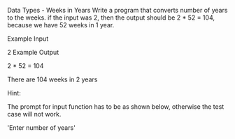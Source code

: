 Data Types - Weeks in Years
Write a program that converts number of years to the weeks. if the input was 2, then the output should be 2 * 52 = 104, because we have 52 weeks in 1 year.

Example Input

2
Example Output

2 * 52 = 104

There are 104 weeks in 2 years


Hint:

The prompt for input function has to be as shown below, otherwise the test case will not work.

'Enter number of years'